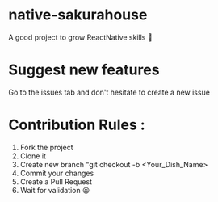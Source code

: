 # native-sakurahouse
A good project to grow ReactNative skills 🚀

# Suggest new features
Go to the issues tab and don't hesitate to create a new issue

# Contribution Rules :

1. Fork the project
2. Clone it 
3. Create new branch "git checkout -b <Your_Dish_Name>
4. Commit your changes
5. Create a Pull Request
6. Wait for validation 😀

